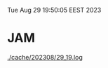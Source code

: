 Tue Aug 29 19:50:05 EEST 2023
# JAM
<a href='./cache/202308/29_19.log'>./cache/202308/29_19.log</a>
